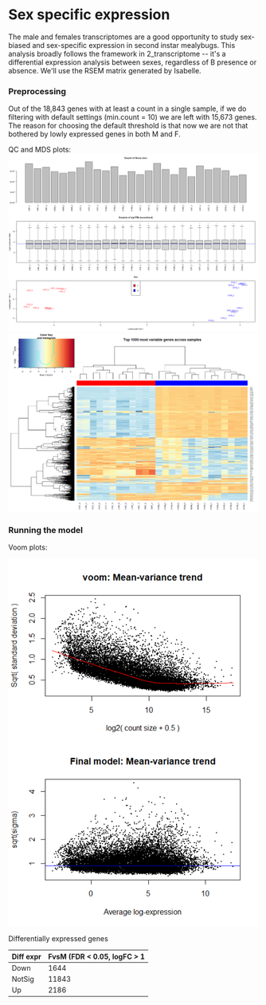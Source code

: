
# Sex specific expression

The male and females transcriptomes are a good opportunity to study sex-biased and sex-specific expression in second instar mealybugs. This analysis broadly follows the framework in 2_transcriptome -- it's a differential expression analysis between sexes, regardless of B presence or absence. We'll use the RSEM matrix generated by Isabelle.

### Preprocessing

Out of the 18,843 genes with at least a count in a single sample, if we do filtering with default settings (min.count = 10) we are left with 15,673 genes. The reason for choosing the default threshold is that now we are not that bothered by lowly expressed genes in both M and F.

QC and MDS plots: 
![](misc/QC_MDS_sex_only.png)
![](misc/heatmap_sex_only.png)

### Running the model

Voom plots:

![](misc/voom_meanvar_sex_only.png)

Differentially expressed genes

| Diff expr     | FvsM (FDR < 0.05, logFC > 1 |
|---------------|-----------------------------|
| Down          | 1644                        |
| NotSig        | 11843                       |
| Up            | 2186                        |